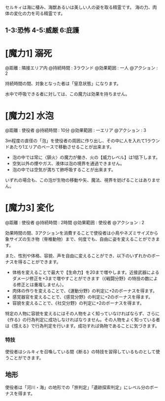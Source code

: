 セルキィは海に棲み、海獣あるいは美しい人の姿を取る精霊です。
海の力、肉体の変化の力を司る精霊です。

## 1-3:恐怖	4-5:威厳	6:庇護

# [魔力1] 溺死

@距離 : 隣接エリア内	@持続時間 : 3ラウンド	@効果範囲 : 一人	@アクション : 2

持続時間の間、対象となった者は「窒息状態」になります。

水中で呼吸できる者に対しては、この魔力は効果を持ちません。


# [魔力2] 水泡

@距離 : 使役者	@持続時間 : 10分	@効果範囲 : 一エリア	@アクション : 3

3m程度の直径の「泡」を使役者の周囲に作り出し、その中に人を入れて1ラウンドあたり1エリアのペースで移動させることが出来ます。

* 泡の中では常に〈鎮火〉の魔力が働き、火の【威力レベル】は1低下します。
* 空気以外の煙やガス、液体は泡の境界を通過できません。
* 泡の中では空気が満ちて肺呼吸することが出来ます。

いずれの場合も、この泡が生物の移動や矢、魔法、視界を妨げることはありません。


# [魔力3] 変化

@距離 : 使役者	@持続時間 : 2時間	@効果範囲 : 使役者	@アクション : 2

効果時間の間、3アクションを消費することで使役者は小鳥やネズミサイズから象サイズの生き物（脊椎動物）まで、何度でも、自由に姿を変えることができます。

また、性別や体格、容貌、声を自由に変えることができ、以下のいずれかのボーナスを得ることができます。

* 体格を変えることで最大で【生命力】を20まで増やします。近接武器によるダメージ修正を+3まで増やすことができます（《戦闘分野》の特技の数による修正とは重複しません）。
* 肉体の作りを変えることで、《運動分野》の判定に+2のボーナスを得ます。
* 感覚器官を変えることで、《感覚分野》の判定に+2のボーナスを得ます。
* 容貌を変えることで、《社交分野》の判定に+2のボーナスを得ます。

特定の人物に容貌を変えるにはその人物をよく知っていなければならず、さらに《作る》の行為判定に成功しなければなりません。その人物をよく知っている者は《憶える》で行為判定を行います。成功すれば偽物であることに気づきます。

### 特技

使役者はシルキィを召喚している間《断る》の特技を習得しているものとして使うことができます。

## 地形

使役者は「河川・海」の地形での「旅判定」「遺跡探索判定」にレベル分のボーナスを得ます。
